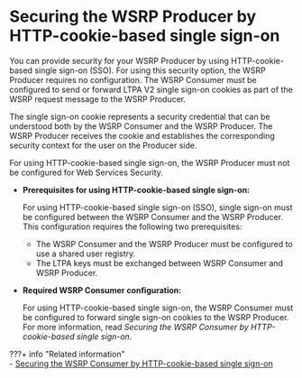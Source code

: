 # Securing the WSRP Producer by HTTP-cookie-based single sign-on

You can provide security for your WSRP Producer by using HTTP-cookie-based single sign-on \(SSO\). For using this security option, the WSRP Producer requires no configuration. The WSRP Consumer must be configured to send or forward LTPA V2 single sign-on cookies as part of the WSRP request message to the WSRP Producer.

The single sign-on cookie represents a security credential that can be understood both by the WSRP Consumer and the WSRP Producer. The WSRP Producer receives the cookie and establishes the corresponding security context for the user on the Producer side.

For using HTTP-cookie-based single sign-on, the WSRP Producer must not be configured for Web Services Security.

-   **Prerequisites for using HTTP-cookie-based single sign-on:**

    For using HTTP-cookie-based single sign-on \(SSO\), single sign-on must be configured between the WSRP Consumer and the WSRP Producer. This configuration requires the following two prerequisites:

    -   The WSRP Consumer and the WSRP Producer must be configured to use a shared user registry.
    -   The LTPA keys must be exchanged between WSRP Consumer and WSRP Producer.

-   **Required WSRP Consumer configuration:**

    For using HTTP-cookie-based single sign-on, the WSRP Consumer must be configured to forward single sign-on cookies to the WSRP Producer. For more information, read *Securing the WSRP Consumer by HTTP-cookie-based single sign-on*.


???+ info "Related information"  
    -   [Securing the WSRP Consumer by HTTP-cookie-based single sign-on](../../.././../wsrp/portal_wsrp_consumer/wsrp_consumer_info/cfg_security_consumer_portal/wsrpt_cons_sec_ws_http_cb_sso.md)

